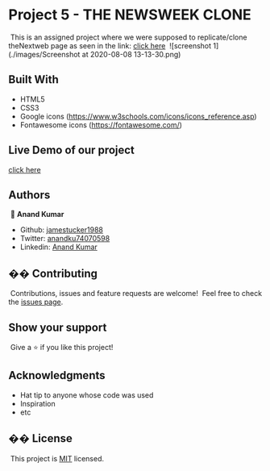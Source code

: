 # Project 5 - THE NEWSWEEK CLONE

​
This is an assigned project where we were supposed to replicate/clone theNextweb page as seen in the link:
<a href="https://www.newsweek.com/">click here</a>
​
![screenshot 1](./images/Screenshot at 2020-08-08 13-13-30.png)
​

## Built With

- HTML5
- CSS3
- Google icons (https://www.w3schools.com/icons/icons_reference.asp)
- Fontawesome icons (https://fontawesome.com/)
  ​

## Live Demo of our project

​<a href="https://raw.githack.com/jamestucker1988/newsweek/feature/index1.html">click here</a>

## Authors

​
👤 **Anand Kumar**
​

- Github: [jamestucker1988](https://github.com/jamestucker1988)
- Twitter: [anandku74070598](https://twitter.com/anandku74070598)
- Linkedin: [Anand Kumar](https://linkedin.com/in/anand-kumar-9128)

## �� Contributing

​
Contributions, issues and feature requests are welcome!
​
Feel free to check the [issues page](https://github.com/jamestucker1988/tnw/issues).
​

## Show your support

​
Give a ⭐️ if you like this project!
​

## Acknowledgments

- Hat tip to anyone whose code was used
- Inspiration
- etc
  ​

## �� License

​
This project is [MIT](lic.url) licensed.
